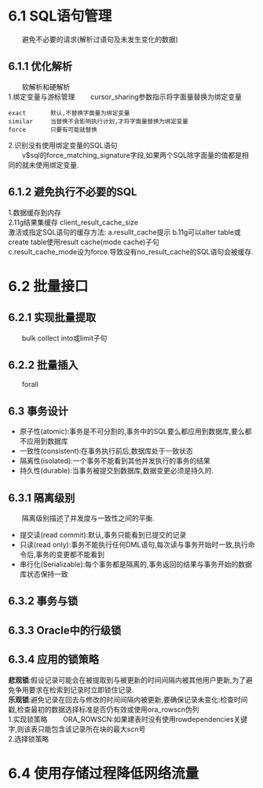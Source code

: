 # 6.1 SQL语句管理
&emsp;&emsp;避免不必要的请求(解析过语句及未发生变化的数据)
## 6.1.1 优化解析
&emsp;&emsp;软解析和硬解析  
1.绑定变量与游标管理
&emsp;&emsp;cursor_sharing参数指示将字面量替换为绑定变量    
```
exact       默认,不替换字面量为绑定变量
similar     当替换不会影响执行计划,才将字面量替换为绑定变量
force       只要有可能就替换    
```
2.识别没有使用绑定变量的SQL语句     
&emsp;&emsp;v$sql的force_matching_signature字段,如果两个SQL除字面量的值都是相同的就未使用绑定变量.
## 6.1.2 避免执行不必要的SQL
1.数据缓存到内存    
2.11g结果集缓存 
client_result_cache_size    
激活或指定SQL语句的缓存方法:
a.resullt_cache提示
b.11g可以alter table或create table使用result cache(mode cache)子句      
c.result_cache_mode设为force.导致没有no_result_cache的SQL语句会被缓存.
# 6.2 批量接口
## 6.2.1 实现批量提取
&emsp;&emsp;bulk collect into或limit子句
## 6.2.2 批量插入
&emsp;&emsp;forall
## 6.3 事务设计
+ 原子性(atomic):事务是不可分割的,事务中的SQL要么都应用到数据库,要么都不应用到数据库
+ 一致性(consistent):在事务执行前后,数据库处于一致状态
+ 隔离性(isolated):一个事务不能看到其他并发执行的事务的结果
+ 持久性(durable):当事务被提交到数据库,数据变更必须是持久的.
## 6.3.1 隔离级别
&emsp;&emsp;隔离级别描述了并发度与一致性之间的平衡.
+ 提交读(read commit):默认,事务只能看到已提交的记录
+ 只读(read only):事务不能执行任何DML语句,每次读与事务开始时一致,执行命令后,事务的变更都不能看到
+ 串行化(Serializable):每个事务都是隔离的,事务返回的结果与事务开始的数据库状态保持一致
## 6.3.2 事务与锁
## 6.3.3 Oracle中的行级锁
## 6.3.4 应用的锁策略
**悲观锁**:假设记录可能会在被提取到与被更新的时间间隔内被其他用户更新,为了避免争用要求在检索到记录时立即锁住记录.   
**乐观锁**:避免记录在回去与修改的时间间隔内被更新,要确保记录未变化:检查时间戳,检查最初的数据选择标准是否仍有效或使用ora_rowscn伪列  
1.实现锁策略
&emsp;&emsp;ORA_ROWSCN:如果建表时没有使用rowdependencies关键字,则该表只能包含该记录所在块的最大scn号    
2.选择锁策略
# 6.4 使用存储过程降低网络流量
